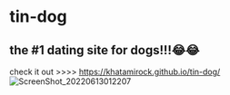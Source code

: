 # tin-dog
## the #1 dating site  for dogs!!!😂😂
check it out >>>> https://khatamirock.github.io/tin-dog/
![ScreenShot_20220613012207](https://user-images.githubusercontent.com/67198296/173249838-e330e146-5d67-4cbc-a19a-c91fdb585f2c.png)
